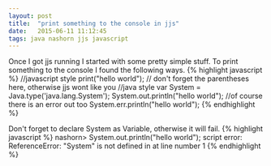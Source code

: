 ```yaml
---
layout: post
title:  "print something to the console in jjs"
date:   2015-06-11 11:12:45
tags: java nashorn jjs javascript
---
```

Once I got jjs running I started with some pretty simple stuff.
To print something to the console I found the following ways.
{% highlight javascript %}
//javascript style
print("hello world"); // don't forget the parentheses here, otherwise jjs wont like you
//java style
var System = Java.type('java.lang.System');
System.out.println("hello world");
//of course there is an error out too
System.err.println("hello world");
{% endhighlight %}

Don't forget to declare System as Variable, otherwise it will fail.
{% highlight javascript %}
nashorn> System.out.println("hello world");
script error: ReferenceError: "System" is not defined in <STDIN> at line number 1
{% endhighlight %}
